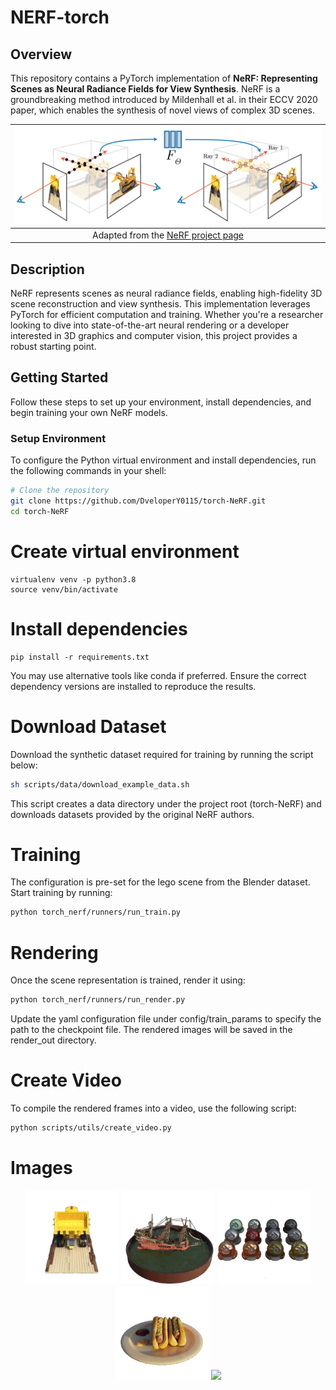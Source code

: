 # NERF-torch

## Overview

This repository contains a PyTorch implementation of **NeRF: Representing Scenes as Neural Radiance Fields for View Synthesis**. NeRF is a groundbreaking method introduced by Mildenhall et al. in their ECCV 2020 paper, which enables the synthesis of novel views of complex 3D scenes.

| ![NeRF Overview](./media/nerf_overview.png) |
|:--:|
| Adapted from the [NeRF project page](https://www.matthewtancik.com/nerf)|

## Description

NeRF represents scenes as neural radiance fields, enabling high-fidelity 3D scene reconstruction and view synthesis. This implementation leverages PyTorch for efficient computation and training. Whether you're a researcher looking to dive into state-of-the-art neural rendering or a developer interested in 3D graphics and computer vision, this project provides a robust starting point.

## Getting Started

Follow these steps to set up your environment, install dependencies, and begin training your own NeRF models.

### Setup Environment

To configure the Python virtual environment and install dependencies, run the following commands in your shell:

```sh
# Clone the repository
git clone https://github.com/DveloperY0115/torch-NeRF.git
cd torch-NeRF
```

# Create virtual environment
```
virtualenv venv -p python3.8
source venv/bin/activate
```

# Install dependencies
```
pip install -r requirements.txt
```
You may use alternative tools like conda if preferred. Ensure the correct dependency versions are installed to reproduce the results.

# Download Dataset
Download the synthetic dataset required for training by running the script below:
```bash
sh scripts/data/download_example_data.sh
```

This script creates a data directory under the project root (torch-NeRF) and downloads datasets provided by the original NeRF authors.

# Training
The configuration is pre-set for the lego scene from the Blender dataset. Start training by running:
```bash
python torch_nerf/runners/run_train.py
```

# Rendering
Once the scene representation is trained, render it using:
```bash
python torch_nerf/runners/run_render.py
```

Update the yaml configuration file under config/train_params to specify the path to the checkpoint file. The rendered images will be saved in the render_out directory.

# Create Video
To compile the rendered frames into a video, use the following script:
```bash
python scripts/utils/create_video.py
```

# Images

<p align="middle">
  <img src="./media/nerf_blender/lego.gif" width="150" />
  <img src="./media/nerf_blender/ship.gif" width="150" />
  <img src="./media/nerf_blender/materials.gif" width="150" />
  <img src="./media/nerf_blender/hotdog.gif" width="150" />
  <img src="./media/nerf_llff/fern.gif" width="150" />
  </p>
